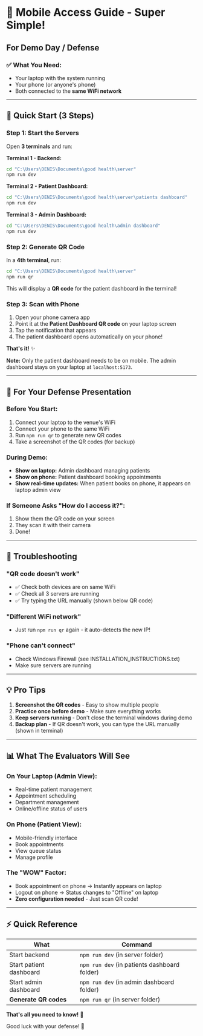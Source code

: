 # 📱 Mobile Access Guide - Super Simple!

## For Demo Day / Defense

### ✅ What You Need:
- Your laptop with the system running
- Your phone (or anyone's phone)
- Both connected to the **same WiFi network**

---

## 🚀 Quick Start (3 Steps)

### Step 1: Start the Servers

Open **3 terminals** and run:

**Terminal 1 - Backend:**
```bash
cd "C:\Users\DENIS\Documents\good health\server"
npm run dev
```

**Terminal 2 - Patient Dashboard:**
```bash
cd "C:\Users\DENIS\Documents\good health\server\patients dashboard"
npm run dev
```

**Terminal 3 - Admin Dashboard:**
```bash
cd "C:\Users\DENIS\Documents\good health\admin dashboard"
npm run dev
```

### Step 2: Generate QR Code

In a **4th terminal**, run:

```bash
cd "C:\Users\DENIS\Documents\good health\server"
npm run qr
```

This will display a **QR code** for the patient dashboard in the terminal!

### Step 3: Scan with Phone

1. Open your phone camera app
2. Point it at the **Patient Dashboard QR code** on your laptop screen
3. Tap the notification that appears
4. The patient dashboard opens automatically on your phone!

**That's it!** ✨

**Note:** Only the patient dashboard needs to be on mobile. The admin dashboard stays on your laptop at `localhost:5173`.

---

## 🎯 For Your Defense Presentation

### Before You Start:
1. Connect your laptop to the venue's WiFi
2. Connect your phone to the same WiFi
3. Run `npm run qr` to generate new QR codes
4. Take a screenshot of the QR codes (for backup)

### During Demo:
- **Show on laptop:** Admin dashboard managing patients
- **Show on phone:** Patient dashboard booking appointments
- **Show real-time updates:** When patient books on phone, it appears on laptop admin view

### If Someone Asks "How do I access it?":
1. Show them the QR code on your screen
2. They scan it with their camera
3. Done!

---

## 🔧 Troubleshooting

### "QR code doesn't work"
- ✅ Check both devices are on same WiFi
- ✅ Check all 3 servers are running
- ✅ Try typing the URL manually (shown below QR code)

### "Different WiFi network"
- Just run `npm run qr` again - it auto-detects the new IP!

### "Phone can't connect"
- Check Windows Firewall (see INSTALLATION_INSTRUCTIONS.txt)
- Make sure servers are running

---

## 💡 Pro Tips

1. **Screenshot the QR codes** - Easy to show multiple people
2. **Practice once before demo** - Make sure everything works
3. **Keep servers running** - Don't close the terminal windows during demo
4. **Backup plan** - If QR doesn't work, you can type the URL manually (shown in terminal)

---

## 📊 What The Evaluators Will See

### On Your Laptop (Admin View):
- Real-time patient management
- Appointment scheduling
- Department management
- Online/offline status of users

### On Phone (Patient View):
- Mobile-friendly interface
- Book appointments
- View queue status
- Manage profile

### The "WOW" Factor:
- Book appointment on phone → Instantly appears on laptop
- Logout on phone → Status changes to "Offline" on laptop
- **Zero configuration needed** - Just scan QR code!

---

## ⚡ Quick Reference

| What | Command |
|------|---------|
| Start backend | `npm run dev` (in server folder) |
| Start patient dashboard | `npm run dev` (in patients dashboard folder) |
| Start admin dashboard | `npm run dev` (in admin dashboard folder) |
| **Generate QR codes** | `npm run qr` (in server folder) |

**That's all you need to know!** 🎉

Good luck with your defense! 🚀

